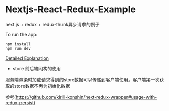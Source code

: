 # Nextjs-React-Redux-Example

next.js + redux + redux-thunk异步请求的例子 

To run the app:

```
npm install
npm run dev
```

[Detailed Explanation](https://dev.to/waqasabbasi/server-side-rendered-app-with-next-js-react-and-redux-38gf)

- store 前后端同构的使用

服务端渲染时加载请求得到的store数据可以传递到客户端使用。客户端第一次获取的store数据不再为初始化数据

参考(https://github.com/kirill-konshin/next-redux-wrapper#usage-with-redux-persist)
